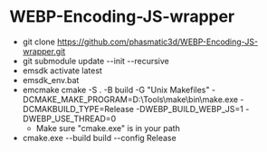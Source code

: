 # WEBP-Encoding-JS-wrapper

- git clone https://github.com/phasmatic3d/WEBP-Encoding-JS-wrapper.git
- git submodule update  --init --recursive
- emsdk activate latest
- emsdk_env.bat
- emcmake cmake -S . -B build -G "Unix Makefiles" -DCMAKE_MAKE_PROGRAM=D:\Tools\make\bin\make.exe -DCMAKBUILD_TYPE=Release -DWEBP_BUILD_WEBP_JS=1 -DWEBP_USE_THREAD=0
    * Make sure "cmake.exe" is in your path
- cmake.exe --build build --config Release
